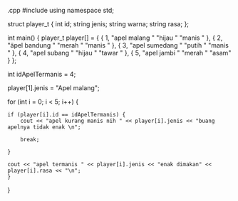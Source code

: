 
.cpp
#include<iostream>
using namespace std;

struct player_t {
    int id;
    string jenis;
    string warna;
    string rasa;
};

int main() {
    player_t player[] = {
    {
        1,
        "apel malang "
        "hijau "
        "manis "
    },
    {
        2,
        "äpel bandung "
        "merah "
        "manis "
    },
    {
        3,
        "apel sumedang "
        "putih "
        "manis "
    },
    {
        4,
        "apel subang "
        "hijau "
        "tawar "
    },
    {
        5,
        "apel jambi "
        "merah "
        "asam"
    }
};

int idApelTermanis = 4;

player[1].jenis = "Apel malang";

for (int i = 0; i < 5; i++) {
    
    if (player[i].id == idApelTermanis) {
        cout << "apel kurang manis nih " << player[i].jenis << "buang apelnya tidak enak \n";
        
        break;
        
    }
    
    cout << "apel termanis " << player[i].jenis << "enak dimakan" << player[i].rasa << "\n";
    }
}
